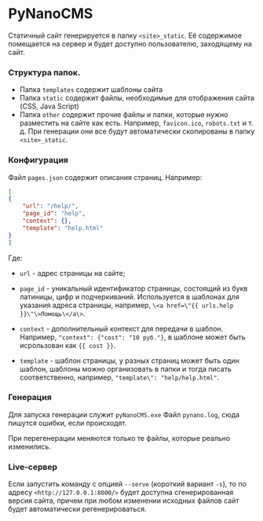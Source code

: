 # PyNanoCMS

Статичный сайт генерируется в папку `<site>_static`. Её
содержимое помещается на сервер и будет доступно пользователю,
заходящему на сайт.

### Структура папок.

* Папка `templates` содержит шаблоны сайта
* Папка `static` содержит файлы, необходимые для отображения сайта (CSS, Java Script)
* Папка `other` содержит прочие файлы и папки, которые нужно разместить на сайте как есть. Например, `favicon.ico`, `robots.txt` и т. д. При генерации они все будут автоматически скопированы в папку `<site>_static`.

### Конфигурация

Файл `pages.json` содержит описания страниц. Например:
```json
[
{
    "url": "/help/",
    "page_id": "help",
    "context": {},
    "template": "help.html"
}
]
```

Где:

* `url` - адрес страницы на сайте;

* `page_id` - уникальный идентификатор страницы, состоящий из букв латиницы, цифр и подчеркиваний.
Используется в шаблонах для указания адреса страницы, например, `\<a href=\"{{ urls.help }}\"\>Помощь\</a\>`.

* `context` - дополнительный контекст для передачи в шаблон.
Например, `"context": {"cost": "10 руб."}`, в шаблоне может быть исрользован как `{{ cost }}`.

* `template` - шаблон страницы, у разных страниц может быть один шаблон, шаблоны можно организовать в папки и тогда писать соответственно, например, `"template\": "help/help.html"`.

### Генерация

Для запуска генерации служит `pyNanoCMS.exe` Файл `pynano.log`, сюда пишутся
ошибки, если происходят.

При перегенерации меняются только те файлы, которые реально изменились.

### Live-сервер

Если запустить команду с опцией `--serve` (короткий вариант `-s`), то по
адресу `<http://127.0.0.1:8000/>` будет доступна сгенерированная версия
сайта, причем при любом изменении исходных файлов сайт будет
автоматически регенерироваться.

